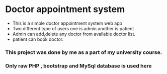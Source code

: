 # Doctor appointment system
* This is a simple doctor appointment system web app 
* Two different type of users one is admin another is patient
* Admin can add,delete any doctor from available doctor list.
* patient can book doctor.
### This project was done by me as a part of my university course.
### Only raw PHP , bootstrap and MySql database is used here
